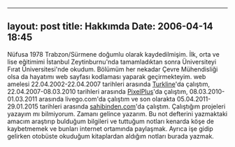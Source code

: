 ---------------------
layout: post
title: Hakkımda
Date: 2006-04-14 18:45
---------------------

Nüfusa 1978 Trabzon/Sürmene doğumlu olarak kaydedilmişim. İlk, orta ve
lise eğitimimi İstanbul Zeytinburnu'nda tamamladıktan sonra Üniversiteyi
Fırat Üniversitesi'nde okudum. Bölümüm her nekadar Çevre Mühendisliği
olsa da hayatımı web sayfası kodlaması yaparak geçirmekteyim. web
amelesi 22.04.2002-22.04.2007 tarihleri arasında [Turkline][]'da
çalıştım, 22.04.2007-08.03.2010 tarihleri arasında [PixelPlus][]'da
çalıştım, 08.03.2010-01.03.2011 arasında livego.com'da çalıştım ve
son olarakta 05.04.2011-29.01.2015 tarihleri arasında [sahibinden.com][]'da çalıştım. Çalıştığım projeleri yazayım mı bilmiyorum. Zamanı gelince
yazarım. Bu not defterini yazmaktaki amacım araştırıp bulduğum bilgileri
ve tuttuğum notları kenarda köşe de kaybetmemek ve bunları internet
ortamında paylaşmak. Ayrıca işe gidip gelirken otobüste okuduğum
kitaplardan aldığım notları burada yazmak.

  [Turkline]: http://www.turkline.com "Eski çalıştığım şirket"
  [PixelPlus]: http://www.pixelplus.net "Eski çalıştığım şirket"
  [sahibinden.com]: http://www.sahibinden.com "Eski çalıştığım şirket"
